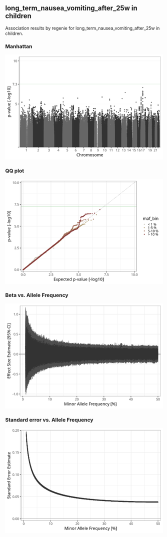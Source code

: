 ## long_term_nausea_vomiting_after_25w in children
Association results by regenie for long_term_nausea_vomiting_after_25w in children.
### Manhattan
![](figures/pop_children_pheno_long_term_nausea_vomiting_after_25w_mh.png)
### QQ plot
![](figures/pop_children_pheno_long_term_nausea_vomiting_after_25w_qq.png)
### Beta vs. Allele Frequency
![](figures/pop_children_pheno_long_term_nausea_vomiting_after_25w_beta_af.png)
### Standard error vs. Allele Frequency
![](figures/pop_children_pheno_long_term_nausea_vomiting_after_25w_se_af.png)
